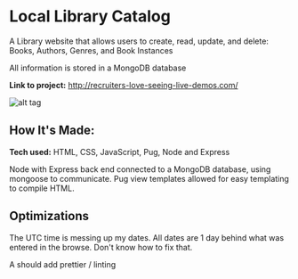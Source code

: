 # Local Library Catalog
A Library website that allows users to create, read, update, and delete:
    Books, Authors, Genres, and Book Instances

All information is stored in a MongoDB database

**Link to project:** http://recruiters-love-seeing-live-demos.com/

![alt tag](http://placecorgi.com/1200/650)

## How It's Made:

**Tech used:** HTML, CSS, JavaScript, Pug, Node and Express

Node with Express back end connected to a MongoDB database, using mongoose to communicate. Pug view templates allowed for easy templating to compile HTML.

## Optimizations
The UTC time is messing up my dates. All dates are 1 day behind what was entered in the browse. Don't know how to fix that.

A should add prettier / linting
